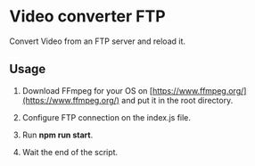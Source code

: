 # Video converter FTP

Convert Video from an FTP server and reload it.

## Usage

1. Download FFmpeg for your OS on [https://www.ffmpeg.org/](https://www.ffmpeg.org/) and put it in the root directory.

2. Configure FTP connection on the index.js file.

3. Run **npm run start**.

4. Wait the end of the script.
